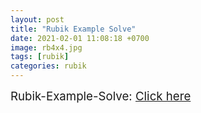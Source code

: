 ```yaml
---
layout: post
title: "Rubik Example Solve"
date: 2021-02-01 11:08:18 +0700
image: rb4x4.jpg
tags: [rubik]
categories: rubik
---
```

<p><span style="font-size: 14pt;">Rubik-Example-Solve:&nbsp;<a href="https://drfblog.github.io/4x4">Click here</a></span></p>
<div id="gtx-trans" style="position: absolute; left: 94px; top: -17.0057px;">&nbsp;</div>